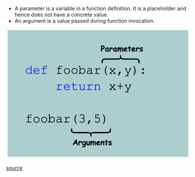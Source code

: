 - A parameter is a variable in a function definition. It is a placeholder and hence does not have a concrete value.
- An argument is a value passed during function invocation.

![argument vs params](../../Assets/param_vs_argument.png "argument vs params")

[source](https://www.educative.io/answers/parameter-vs-argument)
